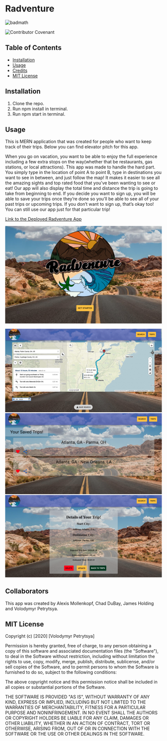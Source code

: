 # Radventure

![badmath](https://img.shields.io/badge/RADVENTURE-trip_planner_v1.0-green)

![Contributor Covenant](https://img.shields.io/badge/license-MIT-red)

## Table of Contents

* [Installation](#installation)
* [Usage](#usage)
* [Credits](#credits)
* [MIT License](#mit_license)

## Installation
1. Clone the repo.
2. Run npm install in terminal.
3. Run npm start in terminal.

## Usage

This is MERN application that was created for people who want to keep track of their trips. Below you can find elevator pitch for this app.

When you go on vacation, you want to be able to enjoy the full experience including a few extra stops on the way(whether that be restaurants, gas stations, or local attractions). This app was made to handle the hard part. You simply type in the location of point A to point B, type in destinations you want to see in between, and just follow the map! It makes it easier to see all the amazing sights and top rated food that you’ve been wanting to see or eat! Our app will also display the total time and distance the trip is going to take from beginning to end. If you decide you want to sign up, you will be able to save your trips once they’re done so you’ll be able to see all of your past trips or upcoming trips. If you don’t want to sign up, that’s okay too! You can still use our app just for that particular trip!


[Link to the Deployed Radventure App](https://radven.herokuapp.com/)



!["Homepage" page](client/src/images/homepage.png)

!["Search" page](client/src/images/search.png)
!["Saved trips" page](client/src/images/trips.png)
!["View one trip" page](client/src/images/details.png)



## Collaborators

This app was created by  Alexis Mollenkopf, Chad DuBay, James Holding and Volodymyr Petrytsya.

## MIT License 

Copyright (c) [2020] [Volodymyr Petrytsya]

Permission is hereby granted, free of charge, to any person obtaining a copy
of this software and associated documentation files (the "Software"), to deal
in the Software without restriction, including without limitation the rights
to use, copy, modify, merge, publish, distribute, sublicense, and/or sell
copies of the Software, and to permit persons to whom the Software is
furnished to do so, subject to the following conditions:

The above copyright notice and this permission notice shall be included in all
copies or substantial portions of the Software.

THE SOFTWARE IS PROVIDED "AS IS", WITHOUT WARRANTY OF ANY KIND, EXPRESS OR
IMPLIED, INCLUDING BUT NOT LIMITED TO THE WARRANTIES OF MERCHANTABILITY,
FITNESS FOR A PARTICULAR PURPOSE AND NONINFRINGEMENT. IN NO EVENT SHALL THE
AUTHORS OR COPYRIGHT HOLDERS BE LIABLE FOR ANY CLAIM, DAMAGES OR OTHER
LIABILITY, WHETHER IN AN ACTION OF CONTRACT, TORT OR OTHERWISE, ARISING FROM,
OUT OF OR IN CONNECTION WITH THE SOFTWARE OR THE USE OR OTHER DEALINGS IN THE
SOFTWARE.

